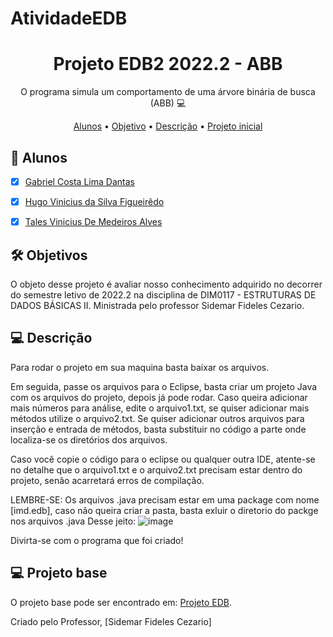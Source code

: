 # AtividadeEDB
<h1 align="center">
    Projeto EDB2 2022.2 - ABB
</h1>
<p align="center"> O programa simula um comportamento de uma árvore binária de busca (ABB) 💻 </p>

<p align="center">
 <a href="#students">Alunos</a> •
 <a href="#objectives">Objetivo</a> • 
 <a href="#description">Descrição</a> • 
 <a href="#teacher">Projeto inicial</a> 
</p>

<h2 id="students" > 👷 Alunos </h2>

- [x] [Gabriel Costa Lima Dantas](https://github.com/Gcld)
- [x] [Hugo Vinicius da Silva Figueirêdo](https://github.com/HugoViniciusSF)
- [x] [Tales Vinicius De Medeiros Alves](https://github.com/TalesV) 


<h2 id="objectives"> 🛠 Objetivos </h2>

O objeto desse projeto é avaliar nosso conhecimento adquirido no decorrer do semestre letivo de 2022.2 na disciplina de DIM0117 - ESTRUTURAS DE DADOS BÁSICAS II. Ministrada pelo professor Sidemar Fideles Cezario.

<h2 id="usage" > 💻 Descrição </h2>

Para rodar o projeto em sua maquina basta baixar os arquivos.

Em seguida, passe os arquivos para o Eclipse, basta criar um projeto Java com os arquivos do projeto, depois já pode rodar.
Caso queira adicionar mais números para análise, edite o arquivo1.txt, se quiser adicionar mais métodos utilize o arquivo2.txt.
Se quiser adicionar outros arquivos para inserção e entrada de métodos, basta substituir no código a parte onde localiza-se os diretórios dos arquivos.

Caso você copie o código para o eclipse ou qualquer outra IDE, atente-se no detalhe que o arquivo1.txt e o arquivo2.txt precisam estar dentro do projeto, senão acarretará erros de compilação.

LEMBRE-SE:
Os arquivos .java precisam estar em uma package com nome [imd.edb], caso não queira criar a pasta, basta exluir o diretorio do packge nos arquivos .java
Desse jeito:
![image](https://user-images.githubusercontent.com/82955856/200402355-c92ec927-775c-4d85-9aba-f9375e82e291.png)</h2>



Divirta-se com o programa que foi criado!

<h2 id="teacher"> 💻 Projeto base </h2>

O projeto base pode ser encontrado em: [Projeto EDB](https://github.com/TalesV/AtividadeEDB/files/9954431/trabalho_uni2.pdf).


Criado pelo Professor, [Sidemar Fideles Cezario]
